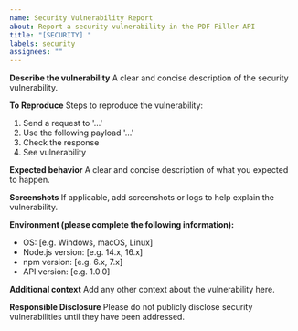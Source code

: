```yaml
---
name: Security Vulnerability Report
about: Report a security vulnerability in the PDF Filler API
title: "[SECURITY] "
labels: security
assignees: ""
---
```


**Describe the vulnerability**
A clear and concise description of the security vulnerability.

**To Reproduce**
Steps to reproduce the vulnerability:

1. Send a request to '...'
2. Use the following payload '...'
3. Check the response
4. See vulnerability

**Expected behavior**
A clear and concise description of what you expected to happen.

**Screenshots**
If applicable, add screenshots or logs to help explain the vulnerability.

**Environment (please complete the following information):**

- OS: [e.g. Windows, macOS, Linux]
- Node.js version: [e.g. 14.x, 16.x]
- npm version: [e.g. 6.x, 7.x]
- API version: [e.g. 1.0.0]

**Additional context**
Add any other context about the vulnerability here.

**Responsible Disclosure**
Please do not publicly disclose security vulnerabilities until they have been addressed.
